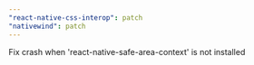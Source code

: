 ```yaml
---
"react-native-css-interop": patch
"nativewind": patch
---
```


Fix crash when 'react-native-safe-area-context' is not installed
